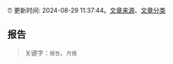 :alarm_clock: 更新时间: 2024-08-29 11:37:44。[文章来源](/README.md)、[文章分类](/TAGS.md)

## 报告


> 关键字：`报告`、`月报`



